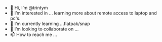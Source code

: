 - 👋 Hi, I’m @trintym
- 👀 I’m interested in ... learning more about remote access to laptop and pc's.
- 🌱 I’m currently learning ...flatpak/snap
- 💞️ I’m looking to collaborate on ...
- 📫 How to reach me ...

<!---
trintym/trintym is a ✨ special ✨ repository because its `README.md` (this file) appears on your GitHub profile.
You can click the Preview link to take a look at your changes.
--->
